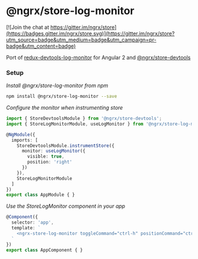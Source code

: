 # @ngrx/store-log-monitor

[![Join the chat at https://gitter.im/ngrx/store](https://badges.gitter.im/ngrx/store.svg)](https://gitter.im/ngrx/store?utm_source=badge&utm_medium=badge&utm_campaign=pr-badge&utm_content=badge)


Port of [redux-devtools-log-monitor](https://github.com/gaearon/redux-devtools-log-monitor) for Angular 2 and [@ngrx/store-devtools](https://github.com/ngrx/store-devtools)


### Setup

*Install @ngrx/store-log-monitor from npm*
```bash
npm install @ngrx/store-log-monitor --save
```

*Configure the monitor when instrumenting store*
```ts
import { StoreDevtoolsModule } from '@ngrx/store-devtools';
import { StoreLogMonitorModule, useLogMonitor } from '@ngrx/store-log-monitor';

@NgModule({
  imports: [
    StoreDevtoolsModule.instrumentStore({
      monitor: useLogMonitor({
        visible: true,
        position: 'right'
      })
    }),
    StoreLogMonitorModule
  ]
})
export class AppModule { }
```

*Use the StoreLogMonitor component in your app*

```ts
@Component({
  selector: 'app',
  template: `
    <ngrx-store-log-monitor toggleCommand="ctrl-h" positionCommand="ctrl-m"></ngrx-store-log-monitor>
  `
})
export class AppComponent { }
```
